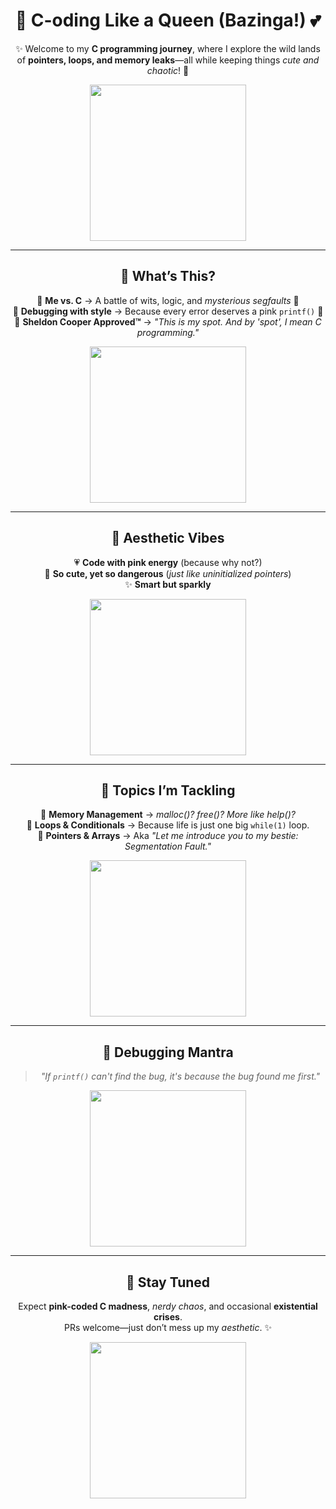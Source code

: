<div align="center">

# 🎀 C-oding Like a Queen (Bazinga!) 💕  

✨ Welcome to my **C programming journey**, where I explore the wild lands of **pointers, loops, and memory leaks**—all while keeping things *cute and chaotic*! 🌸  

<img src="https://media3.giphy.com/media/GFLIjIaiAL0kw/giphy.gif" width="250"/>  

---

## 💖 What’s This?  
🌷 **Me vs. C** → A battle of wits, logic, and *mysterious segfaults* 🐞  
🎀 **Debugging with style** → Because every error deserves a pink `printf()` 💅  
🧸 **Sheldon Cooper Approved™** → *"This is my spot. And by 'spot', I mean C programming."*  

<img src="https://media1.tenor.com/m/KZOTuRUS0DgAAAAC/cat-excited.gif" width="250"/>  

---

## 🌟 Aesthetic Vibes  
💗 **Code with pink energy** (because why not?)  
🐰 **So cute, yet so dangerous** (*just like uninitialized pointers*)  
✨ **Smart but sparkly**  

<img src="https://media1.tenor.com/m/Bzo8Kc3Sqx0AAAAC/fabulou-sparkles.gif" width="250"/>  

---

## 🎀 Topics I’m Tackling  
💾 **Memory Management** → *malloc()? free()? More like help()?*  
🎠 **Loops & Conditionals** → Because life is just one big `while(1)` loop.  
🍭 **Pointers & Arrays** → Aka *"Let me introduce you to my bestie: Segmentation Fault."*  

<img src="https://gifdb.com/images/high/onegai-my-melody-tired-sleepy-xq30w8ikqpnui5gp.gif" width="250"/>  

---

## 🧸 Debugging Mantra  
> *"If `printf()` can't find the bug, it's because the bug found me first."*  

<img src="https://i.pinimg.com/originals/a4/06/44/a40644d28c0980fbf5f715efbe0d237e.gif" width="250"/>  

---

## 🌸 Stay Tuned  
Expect **pink-coded C madness**, *nerdy chaos*, and occasional **existential crises**.  
PRs welcome—just don’t mess up my *aesthetic*. ✨  

<img src="https://media.tenor.com/CNDKrV_8rSgAAAAi/sanrio.gif" width="250"/>  

</div>
